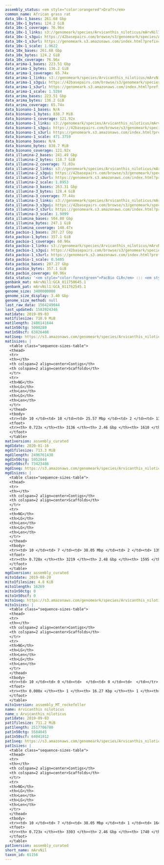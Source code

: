 ```yaml
---
assembly_status: <em style="color:orangered">Draft</em>
common_name: African grass rat
data_10x-1_bases: 261.68 Gbp
data_10x-1_bytes: 124.2 GiB
data_10x-1_coverage: 76.96x
data_10x-1_links: s3://genomeark/species/Arvicanthis_niloticus/mArvNil1/genomic_data/10x/<br>
data_10x-1_s3gui: https://42basepairs.com/browse/s3/genomeark/species/Arvicanthis_niloticus/mArvNil1/genomic_data/10x/
data_10x-1_s3url: https://genomeark.s3.amazonaws.com/index.html?prefix=species/Arvicanthis_niloticus/mArvNil1/genomic_data/10x/
data_10x-1_scale: 1.9622
data_10x_bases: 261.68 Gbp
data_10x_bytes: 124.2 GiB
data_10x_coverage: 76.96x
data_arima-1_bases: 223.51 Gbp
data_arima-1_bytes: 136.2 GiB
data_arima-1_coverage: 65.74x
data_arima-1_links: s3://genomeark/species/Arvicanthis_niloticus/mArvNil1/genomic_data/arima/<br>
data_arima-1_s3gui: https://42basepairs.com/browse/s3/genomeark/species/Arvicanthis_niloticus/mArvNil1/genomic_data/arima/
data_arima-1_s3url: https://genomeark.s3.amazonaws.com/index.html?prefix=species/Arvicanthis_niloticus/mArvNil1/genomic_data/arima/
data_arima-1_scale: 1.5284
data_arima_bases: 223.51 Gbp
data_arima_bytes: 136.2 GiB
data_arima_coverage: 65.74x
data_bionano-1_bases: N/A
data_bionano-1_bytes: 838.7 MiB
data_bionano-1_coverage: 121.92x
data_bionano-1_links: s3://genomeark/species/Arvicanthis_niloticus/mArvNil1/genomic_data/bionano/<br>
data_bionano-1_s3gui: https://42basepairs.com/browse/s3/genomeark/species/Arvicanthis_niloticus/mArvNil1/genomic_data/bionano/
data_bionano-1_s3url: https://genomeark.s3.amazonaws.com/index.html?prefix=species/Arvicanthis_niloticus/mArvNil1/genomic_data/bionano/
data_bionano-1_scale: 471.3759
data_bionano_bases: N/A
data_bionano_bytes: 838.7 MiB
data_bionano_coverage: 121.92x
data_illumina-2_bases: 241.49 Gbp
data_illumina-2_bytes: 118.7 GiB
data_illumina-2_coverage: 71.03x
data_illumina-2_links: s3://genomeark/species/Arvicanthis_niloticus/mArvNil2/genomic_data/illumina/<br>
data_illumina-2_s3gui: https://42basepairs.com/browse/s3/genomeark/species/Arvicanthis_niloticus/mArvNil2/genomic_data/illumina/
data_illumina-2_s3url: https://genomeark.s3.amazonaws.com/index.html?prefix=species/Arvicanthis_niloticus/mArvNil2/genomic_data/illumina/
data_illumina-2_scale: 1.8953
data_illumina-3_bases: 263.31 Gbp
data_illumina-3_bytes: 128.4 GiB
data_illumina-3_coverage: 77.44x
data_illumina-3_links: s3://genomeark/species/Arvicanthis_niloticus/mArvNil3/genomic_data/illumina/<br>
data_illumina-3_s3gui: https://42basepairs.com/browse/s3/genomeark/species/Arvicanthis_niloticus/mArvNil3/genomic_data/illumina/
data_illumina-3_s3url: https://genomeark.s3.amazonaws.com/index.html?prefix=species/Arvicanthis_niloticus/mArvNil3/genomic_data/illumina/
data_illumina-3_scale: 1.9099
data_illumina_bases: 504.80 Gbp
data_illumina_bytes: 247.1 GiB
data_illumina_coverage: 148.47x
data_pacbio-1_bases: 207.27 Gbp
data_pacbio-1_bytes: 357.1 GiB
data_pacbio-1_coverage: 60.96x
data_pacbio-1_links: s3://genomeark/species/Arvicanthis_niloticus/mArvNil1/genomic_data/pacbio/<br>
data_pacbio-1_s3gui: https://42basepairs.com/browse/s3/genomeark/species/Arvicanthis_niloticus/mArvNil1/genomic_data/pacbio/
data_pacbio-1_s3url: https://genomeark.s3.amazonaws.com/index.html?prefix=species/Arvicanthis_niloticus/mArvNil1/genomic_data/pacbio/
data_pacbio-1_scale: 0.5405
data_pacbio_bases: 207.27 Gbp
data_pacbio_bytes: 357.1 GiB
data_pacbio_coverage: 60.96x
data_status: '<em style="color:forestgreen">PacBio CLR</em> ::: <em style="color:forestgreen">10x</em> ::: <em style="color:forestgreen">Arima</em> ::: <em style="color:forestgreen">Illumina</em>'
genbank_mat: mArvNil1:GCA_011750645.1
genbank_pat: mArvNil1:GCA_011762545.1
genome_size: 3400000000
genome_size_display: 3.40 Gbp
genome_size_method: null
last_raw_data: 1564249044
last_updated: 1583924346
mat1date: 2019-09-03
mat1filesize: 710.9 MiB
mat1length: 2486141644
mat1n50ctg: 5000289
mat1n50scf: 63826408
mat1seq: https://s3.amazonaws.com/genomeark/species/Arvicanthis_niloticus/mArvNil1/assembly_curated/mArvNil1.mat.decon.20190903.fasta.gz
mat1sizes: |
  <table class="sequence-sizes-table">
  <thead>
  <tr>
  <th></th>
  <th colspan=2 align=center>Contigs</th>
  <th colspan=2 align=center>Scaffolds</th>
  </tr>
  <tr>
  <th>NG</th>
  <th>LG</th>
  <th>Len</th>
  <th>LG</th>
  <th>Len</th>
  </tr>
  </thead>
  <tbody>
  <tr><td> 10 </td><td> 10 </td><td> 25.57 Mbp </td><td> 2 </td><td> 139.09 Mbp </td></tr>  <tr><td> 20 </td><td> 28 </td><td> 16.42 Mbp </td><td> 4 </td><td> 131.09 Mbp </td></tr>  <tr><td> 30 </td><td> 54 </td><td> 11.48 Mbp </td><td> 8 </td><td> 88.78 Mbp </td></tr>  <tr><td> 40 </td><td> 89 </td><td> 7.78 Mbp </td><td> 12 </td><td> 78.78 Mbp </td></tr>  <tr style="background-color:#cccccc;"><td> 50 </td><td> 142 </td><td style="background-color:#88ff88;"> 5.00 Mbp </td><td> 16 </td><td style="background-color:#88ff88;"> 63.83 Mbp </td></tr>  <tr><td> 60 </td><td> 262 </td><td> 1.62 Mbp </td><td> 23 </td><td> 48.51 Mbp </td></tr>  <tr><td> 70 </td><td> 1417 </td><td> 76.53 Kbp </td><td> 43 </td><td> 0.84 Mbp </td></tr>  <tr><td> 80 </td><td> 0 </td><td>  </td><td> 0 </td><td>  </td></tr>  <tr><td> 90 </td><td> 0 </td><td>  </td><td> 0 </td><td>  </td></tr>  <tr><td> 100 </td><td> 0 </td><td>  </td><td> 0 </td><td>  </td></tr>  </tbody>
  <tfoot>
  <tr><th> 0.723x </th><th> 3136 </th><th> 2.46 Gbp </th><th> 1610 </th><th> 2.49 Gbp </th></tr>
  </tfoot>
  </table>
mat1version: assembly_curated
mgd1date: 2020-01-16
mgd1filesize: 713.3 MiB
mgd1length: 2496761438
mgd1n50ctg: 5952844
mgd1n50scf: 73423486
mgd1seq: https://s3.amazonaws.com/genomeark/species/Arvicanthis_niloticus/mArvNil1/assembly_curated/mArvNil1.pat.X.cur.20200116.fasta.gz
mgd1sizes: |
  <table class="sequence-sizes-table">
  <thead>
  <tr>
  <th></th>
  <th colspan=2 align=center>Contigs</th>
  <th colspan=2 align=center>Scaffolds</th>
  </tr>
  <tr>
  <th>NG</th>
  <th>LG</th>
  <th>Len</th>
  <th>LG</th>
  <th>Len</th>
  </tr>
  </thead>
  <tbody>
  <tr><td> 10 </td><td> 7 </td><td> 38.05 Mbp </td><td> 2 </td><td> 139.27 Mbp </td></tr>  <tr><td> 20 </td><td> 18 </td><td> 23.56 Mbp </td><td> 4 </td><td> 130.35 Mbp </td></tr>  <tr><td> 30 </td><td> 38 </td><td> 13.77 Mbp </td><td> 7 </td><td> 91.43 Mbp </td></tr>  <tr><td> 40 </td><td> 67 </td><td> 9.47 Mbp </td><td> 11 </td><td> 80.94 Mbp </td></tr>  <tr style="background-color:#cccccc;"><td> 50 </td><td> 112 </td><td style="background-color:#88ff88;"> 5.95 Mbp </td><td> 16 </td><td style="background-color:#88ff88;"> 73.42 Mbp </td></tr>  <tr><td> 60 </td><td> 211 </td><td> 1.75 Mbp </td><td> 22 </td><td> 52.02 Mbp </td></tr>  <tr><td> 70 </td><td> 1193 </td><td> 91.15 Kbp </td><td> 32 </td><td> 6.38 Mbp </td></tr>  <tr><td> 80 </td><td> 0 </td><td>  </td><td> 0 </td><td>  </td></tr>  <tr><td> 90 </td><td> 0 </td><td>  </td><td> 0 </td><td>  </td></tr>  <tr><td> 100 </td><td> 0 </td><td>  </td><td> 0 </td><td>  </td></tr>  </tbody>
  <tfoot>
  <tr><th> 0.728x </th><th> 3219 </th><th> 2.48 Gbp </th><th> 1595 </th><th> 2.50 Gbp </th></tr>
  </tfoot>
  </table>
mgd1version: assembly_curated
mito1date: 2019-08-20
mito1filesize: 4.8 KiB
mito1length: 16269
mito1n50ctg: 0
mito1n50scf: 0
mito1seq: https://s3.amazonaws.com/genomeark/species/Arvicanthis_niloticus/mArvNil1/assembly_MT_rockefeller/mArvNil1.MT.20190820.fasta.gz
mito1sizes: |
  <table class="sequence-sizes-table">
  <thead>
  <tr>
  <th></th>
  <th colspan=2 align=center>Contigs</th>
  <th colspan=2 align=center>Scaffolds</th>
  </tr>
  <tr>
  <th>NG</th>
  <th>LG</th>
  <th>Len</th>
  <th>LG</th>
  <th>Len</th>
  </tr>
  </thead>
  <tbody>
  <tr><td> 10 </td><td> 0 </td><td>  </td><td> 0 </td><td>  </td></tr>  <tr><td> 20 </td><td> 0 </td><td>  </td><td> 0 </td><td>  </td></tr>  <tr><td> 30 </td><td> 0 </td><td>  </td><td> 0 </td><td>  </td></tr>  <tr><td> 40 </td><td> 0 </td><td>  </td><td> 0 </td><td>  </td></tr>  <tr style="background-color:#cccccc;"><td> 50 </td><td> 0 </td><td style="background-color:#ff8888;">  </td><td> 0 </td><td style="background-color:#ff8888;">  </td></tr>  <tr><td> 60 </td><td> 0 </td><td>  </td><td> 0 </td><td>  </td></tr>  <tr><td> 70 </td><td> 0 </td><td>  </td><td> 0 </td><td>  </td></tr>  <tr><td> 80 </td><td> 0 </td><td>  </td><td> 0 </td><td>  </td></tr>  <tr><td> 90 </td><td> 0 </td><td>  </td><td> 0 </td><td>  </td></tr>  <tr><td> 100 </td><td> 0 </td><td>  </td><td> 0 </td><td>  </td></tr>  </tbody>
  <tfoot>
  <tr><th> 0.000x </th><th> 1 </th><th> 16.27 Kbp </th><th> 1 </th><th> 16.27 Kbp </th></tr>
  </tfoot>
  </table>
mito1version: assembly_MT_rockefeller
name: Arvicanthis niloticus
name_: Arvicanthis_niloticus
pat1date: 2019-09-03
pat1filesize: 711.2 MiB
pat1length: 2517706780
pat1n50ctg: 5584045
pat1n50scf: 64041812
pat1seq: https://s3.amazonaws.com/genomeark/species/Arvicanthis_niloticus/mArvNil1/assembly_curated/mArvNil1.pat.decon.20190903.fasta.gz
pat1sizes: |
  <table class="sequence-sizes-table">
  <thead>
  <tr>
  <th></th>
  <th colspan=2 align=center>Contigs</th>
  <th colspan=2 align=center>Scaffolds</th>
  </tr>
  <tr>
  <th>NG</th>
  <th>LG</th>
  <th>Len</th>
  <th>LG</th>
  <th>Len</th>
  </tr>
  </thead>
  <tbody>
  <tr><td> 10 </td><td> 7 </td><td> 38.05 Mbp </td><td> 1 </td><td> 164.71 Mbp </td></tr>  <tr><td> 20 </td><td> 18 </td><td> 23.56 Mbp </td><td> 3 </td><td> 135.23 Mbp </td></tr>  <tr><td> 30 </td><td> 38 </td><td> 13.77 Mbp </td><td> 6 </td><td> 91.55 Mbp </td></tr>  <tr><td> 40 </td><td> 67 </td><td> 9.55 Mbp </td><td> 11 </td><td> 78.14 Mbp </td></tr>  <tr style="background-color:#cccccc;"><td> 50 </td><td> 112 </td><td style="background-color:#88ff88;"> 5.58 Mbp </td><td> 15 </td><td style="background-color:#88ff88;"> 64.04 Mbp </td></tr>  <tr><td> 60 </td><td> 216 </td><td> 1.65 Mbp </td><td> 22 </td><td> 50.89 Mbp </td></tr>  <tr><td> 70 </td><td> 1458 </td><td> 76.79 Kbp </td><td> 34 </td><td> 4.23 Mbp </td></tr>  <tr><td> 80 </td><td> 0 </td><td>  </td><td> 0 </td><td>  </td></tr>  <tr><td> 90 </td><td> 0 </td><td>  </td><td> 0 </td><td>  </td></tr>  <tr><td> 100 </td><td> 0 </td><td>  </td><td> 0 </td><td>  </td></tr>  </tbody>
  <tfoot>
  <tr><th> 0.723x </th><th> 3303 </th><th> 2.46 Gbp </th><th> 1740 </th><th> 2.52 Gbp </th></tr>
  </tfoot>
  </table>
pat1version: assembly_curated
short_name: mArvNil
taxon_id: 61156
---
```

